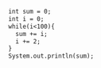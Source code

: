 ```markdown
int sum = 0;
int i = 0;
while(i<100){
  sum += i;
  i += 2;
}
System.out.println(sum);
```
